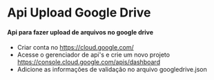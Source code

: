 # Api Upload Google Drive

#### Api para fazer upload de arquivos no google drive

- Criar conta no https://cloud.google.com/
- Acesse o gerenciador de api's e crie um novo projeto https://console.cloud.google.com/apis/dashboard
- Adicione as informações de validação no arquivo googledrive.json
